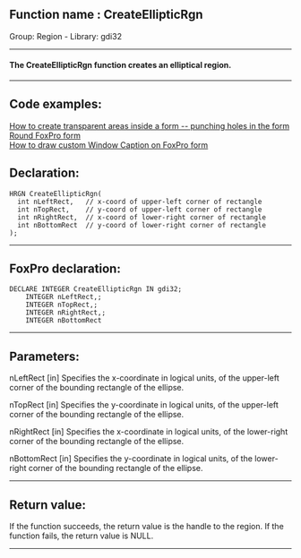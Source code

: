 
## Function name : CreateEllipticRgn
Group: Region - Library: gdi32    
***  


#### The CreateEllipticRgn function creates an elliptical region.
***  


## Code examples:
[How to create transparent areas inside a form -- punching holes in the form](../../samples/sample_126.md)  
[Round FoxPro form](../../samples/sample_143.md)  
[How to draw custom Window Caption on FoxPro form](../../samples/sample_499.md)  

## Declaration:
```foxpro  
HRGN CreateEllipticRgn(
  int nLeftRect,   // x-coord of upper-left corner of rectangle
  int nTopRect,    // y-coord of upper-left corner of rectangle
  int nRightRect,  // x-coord of lower-right corner of rectangle
  int nBottomRect  // y-coord of lower-right corner of rectangle
);  
```  
***  


## FoxPro declaration:
```foxpro  
DECLARE INTEGER CreateEllipticRgn IN gdi32;
	INTEGER nLeftRect,;
	INTEGER nTopRect,;
	INTEGER nRightRect,;
	INTEGER nBottomRect  
```  
***  


## Parameters:
nLeftRect 
[in] Specifies the x-coordinate in logical units, of the upper-left corner of the bounding rectangle of the ellipse. 

nTopRect 
[in] Specifies the y-coordinate in logical units, of the upper-left corner of the bounding rectangle of the ellipse. 

nRightRect 
[in] Specifies the x-coordinate in logical units, of the lower-right corner of the bounding rectangle of the ellipse. 

nBottomRect 
[in] Specifies the y-coordinate in logical units, of the lower-right corner of the bounding rectangle of the ellipse.  
***  


## Return value:
If the function succeeds, the return value is the handle to the region. If the function fails, the return value is NULL. 
  
***  

